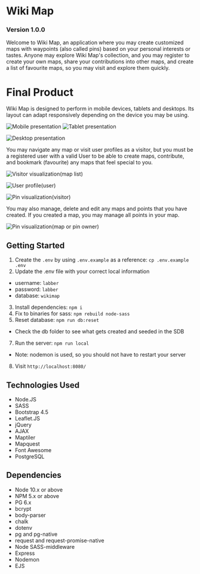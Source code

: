 Wiki Map
=========

### Version 1.0.0

Welcome to Wiki Map, an application where you may create customized maps with waypoints (also called pins) based on your personal interests or tastes. Anyone may explore Wiki Map's collection, and you may register to create your own maps, share your contributions into other maps, and create a list of favourite maps, so you may visit and explore them quickly.

# Final Product

Wiki Map is designed to perform in mobile devices, tablets and desktops. Its layout can adapt responsively depending on the device you may be using.

![Mobile presentation](https://github.com/super8989/WikiMap/blob/master/docs/wikimap_mobile.png) ![Tablet presentation](https://github.com/super8989/WikiMap/blob/master/docs/wikimap_tablet.png)

![Desktop presentation](https://github.com/super8989/WikiMap/blob/master/docs/wikimap_desktop.png)

You may navigate any map or visit user profiles as a visitor, but you must be a registered user with a valid User to be able to create maps, contribute, and bookmark (favourite) any maps that feel special to you.

![Visitor visualization(map list)](https://github.com/super8989/WikiMap/blob/master/docs/wikimap_maplist_visitor.png)

![User profile(user)](https://github.com/super8989/WikiMap/blob/master/docs/wikimap_user_profile.png)

![Pin visualization(visitor)](https://github.com/super8989/WikiMap/blob/master/docs/wikimap_pin_view.png)

You may also manage, delete and edit any maps and points that you have created. If you created a map, you may manage all points in your map.

![Pin visualization(map or pin owner)](https://github.com/super8989/WikiMap/blob/master/docs/wikimap_pin_manage.png)

## Getting Started

1. Create the `.env` by using `.env.example` as a reference: `cp .env.example .env`
2. Update the .env file with your correct local information 
  - username: `labber` 
  - password: `labber` 
  - database: `wikimap`
3. Install dependencies: `npm i`
4. Fix to binaries for sass: `npm rebuild node-sass`
5. Reset database: `npm run db:reset`
  - Check the db folder to see what gets created and seeded in the SDB
7. Run the server: `npm run local`
  - Note: nodemon is used, so you should not have to restart your server
8. Visit `http://localhost:8080/`

## Technologies Used

- Node.JS
- SASS
- Bootstrap 4.5
- Leaflet.JS
- jQuery
- AJAX
- Maptiler
- Mapquest
- Font Awesome
- PostgreSQL

## Dependencies

- Node 10.x or above
- NPM 5.x or above
- PG 6.x
- bcrypt
- body-parser
- chalk
- dotenv
- pg and pg-native
- request and request-promise-native
- Node SASS-middleware
- Express
- Nodemon
- EJS
